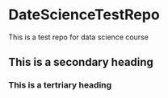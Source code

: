 # DateScienceTestRepo
This is a test repo for data science course
## This is a secondary heading
### This is a tertriary heading
